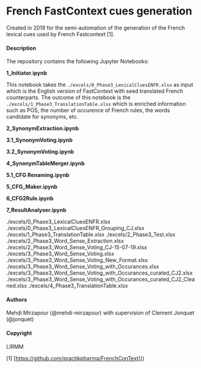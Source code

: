 # French FastContext cues generation

Created in 2019 for the semi-automation of the generation of the French lexical cues used by French Fastcontext [1].

#### Description
The repository contains the following Jupyter Notebooks:  



**1_Initiator.ipynb**   

This notebook takes the `./excels/0_Phase3_LexicalCluesENFR.xlsx` as input which is the English version of FastContext with seed translated French counterparts. The outcome of this notebook is the `./excels/1_Phase3_TranslationTable.xlsx` which is enriched information such as POS, the number of occurence of French rules, the words candidate for synonyms, etc.  



**2_SynonymExtraction.ipynb** 

**3.1_SynonymVoting.ipynb**  

**3.2_SynonymVoting.ipynb**  

**4_SynonymTableMerger.ipynb**  

**5.1_CFG Renaming.ipynb**  

**5_CFG_Maker.ipynb**  

**6_CFG2Rule.ipynb**  

**7_ResultAnalyser.ipynb**  



./excels/0_Phase3_LexicalCluesENFR.xlsx
./excels/0_Phase3_LexicalCluesENFR_Grouping_CJ.xlsx
./excels/1_Phase3_TranslationTable.xlsx
./excels/2_Phase3_Test.xlsx
./excels/2_Phase3_Word_Sense_Extraction.xlsx
./excels/2_Phase3_Word_Sense_Voting_CJ-15-07-19.xlsx
./excels/3_Phase3_Word_Sense_Voting.xlsx
./excels/3_Phase3_Word_Sense_Voting_New_Format.xlsx
./excels/3_Phase3_Word_Sense_Voting_with_Occurances.xlsx
./excels/3_Phase3_Word_Sense_Voting_with_Occurances_curated_CJ2.xlsx
./excels/3_Phase3_Word_Sense_Voting_with_Occurances_curated_CJ2_Cleaned.xlsx
./excels/4_Phase3_TranslationTable.xlsx



#### Authors 
Mehdi Mirzapour (@mehdi-mirzapour) with supervision of Clement Jonquet (@jonquet)

#### Copyright
LIRMM


[1] [https://github.com/practikpharma/FrenchConText]()
